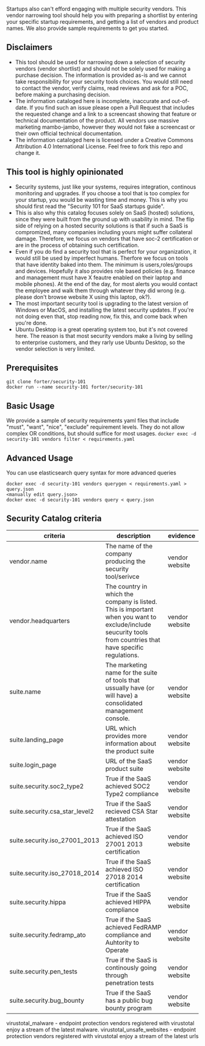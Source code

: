 Startups also can't efford engaging with multiple security vendors. This vendor narrowing tool should help you with preparing a shortlist by entering your specific startup requirements, and getting a list of vendors and product names. We also provide sample requirements to get you started.

## Disclaimers ##
* This tool should be used for narrowing down a selection of security vendors (vendor shortlist) and should not be solely used for making a purchase decision. The information is provided as-is and we cannot take responsibility for your security tools choices.  You would still need to contact the vendor, verify claims, read reviews and ask for a POC, before making a purchasing decision. 
* The information cataloged here is incomplete, inaccurate and out-of-date. If you find such an issue please open a Pull Request that includes the requested change and a link to a screencast showing that feature or technical documentation of the product. All vendors use massive marketing mambo-jambo, however they would not fake a screencast or their own official technical documentation. 
* The information cataloged here is licensed under a Creative Commons Attribution 4.0 International License. Feel free to fork this repo and change it.


## This tool is highly opinionated ##
* Security systems, just like your systems, requires integration, continous monitoring and upgrades. If you choose a tool that is too complex for your startup, you would be wasting time and money. This is why you should first read the "Security 101 for SaaS startups guide". 
* This is also why this catalog focuses solely on SaaS (hosted) solutions, since they were built from the ground up with usability in mind. The flip side of relying on a hosted security solutions is that if such a SaaS is compromized, many companies including yours might suffer collateral damage. Therefore, we focus on vendors that have soc-2 certification or are in the process of obtaining such certification.
* Even if you do find a security tool that is perfect for your organization, it would still be used by imperfect humans. Therfore we focus on tools that have identity baked into them. The minimum is users,roles/groups and devices. Hopefully it also provides role based policies (e.g. finance and management must have X feautre enabled on their laptop and mobile phones). At the end of the day, for most alerts you would contact the employee and walk them through whatever they did wrong (e.g. please don't browse website X using this laptop, ok?).
* The most important security tool is upgrading to the latest version of Windows or MacOS, and installing the latest security updates. If you're not doing even that, stop reading now, fix this, and come back when you're done. 
* Ubuntu Desktop is a great operating system too, but it's not covered here. The reason is that most security vendors make a living by selling to enterprise customers, and they rarly use Ubuntu Desktop, so the vendor selection is very limited.

## Prerequisites ##
```
git clone forter/security-101
docker run --name security-101 forter/security-101
```

## Basic Usage ##
We provide a sample of security requirements yaml files that include "must", "want", "nice", "exclude" requirement levels. They do not allow complex OR conditions, but should suffice for most usages. 
`docker exec -d security-101 vendors filter < requirements.yaml`

## Advanced Usage ##
You can use elasticsearch query syntax for more advanced queries
```
docker exec -d security-101 vendors querygen < requirements.yaml > query.json
<manually edit query.json>
docker exec -d security-101 vendors query < query.json
```

## Security Catalog criteria ##
| criteria | description | evidence |
|----------|-------------|----------|
|vendor.name |  The name of the company producing the security tool/serivce | vendor website |
|vendor.headquarters | The country in which the company is listed. This is important when you want to exclude/include seucurity tools from countries that have specific regulations.| vendor website |
| suite.name | The marketing name for the suite of tools that ussually have (or will have) a consolidated management console.| vendor website |
| suite.landing_page | URL which provides more information about the product suite | vendor website|
| suite.login_page | URL of the SaaS product suite | vendor website |
| suite.security.soc2_type2 | True if the SaaS achieved SOC2 Type2 compliance| vendor website |
| suite.security.csa_star_level2 | True if the SaaS recieved CSA Star attestation| vendor website |
| suite.security.iso_27001_2013 | True if the SaaS achieved ISO 27001 2013 certification| vendor website |
| suite.security.iso_27018_2014 | True if the SaaS achieved ISO 27018 2014 certification| vendor website|
| suite.security.hippa | True if the SaaS achieved HIPPA compliance| vendor website |
| suite.security.fedramp_ato | True if the SaaS achieved FedRAMP compliance and Auhtority to Operate| vendor website|
| suite.security.pen_tests | True if the SaaS is continously going through penetration tests | vendor website |
| suite.security.bug_bounty | True if the SaaS has a public bug bounty program | vendor website |


virustotal_malware - endpoint protection vendors registered with virustotal enjoy a stream of the latest malware.
virustotal_unsafe_websites - endpoint protection vendors registered with virustotal enjoy a stream of the latest urls
